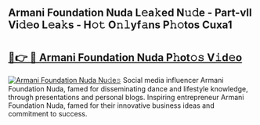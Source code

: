 ## Armani Foundation Nuda L𝚎a𝚔ed N𝚞𝚍e - Part-vIl Vi𝚍𝚎o L𝚎a𝚔s - H𝚘𝚝 O𝚗𝚕yf𝚊ns P𝚑𝚘tos Cuxa1

# <h2><a href="http://kf25sv.oniu.top/?m=Armani+Foundation+Nuda">🔗👉 🔴 Armani Foundation Nuda P𝚑ot𝚘𝚜 V𝚒d𝚎o</a></h2>

[![Armani Foundation Nuda Nu𝚍e𝚜](https://i.imgur.com/0qMVB7G.gif)](http://kf25sv.oniu.top/?m=Armani+Foundation+Nuda)
Social media influencer Armani Foundation Nuda, famed for disseminating dance and lifestyle knowledge, through presentations and personal blogs. Inspiring entrepreneur Armani Foundation Nuda, famed for their innovative business ideas and commitment to success.  
